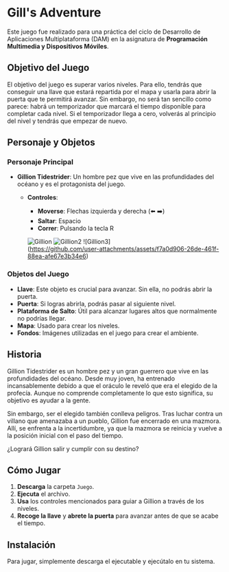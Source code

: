 # Gill's Adventure

Este juego fue realizado para una práctica del ciclo de Desarrollo de Aplicaciones Multiplataforma (DAM) en la asignatura de **Programación Multimedia y Dispositivos Móviles**.

## Objetivo del Juego

El objetivo del juego es superar varios niveles. Para ello, tendrás que conseguir una llave que estará repartida por el mapa y usarla para abrir la puerta que te permitirá avanzar. Sin embargo, no será tan sencillo como parece: habrá un temporizador que marcará el tiempo disponible para completar cada nivel. Si el temporizador llega a cero, volverás al principio del nivel y tendrás que empezar de nuevo.

## Personaje y Objetos

### Personaje Principal
- **Gillion Tidestrider**: Un hombre pez que vive en las profundidades del océano y es el protagonista del juego. 
  - **Controles**:
    - **Moverse**: Flechas izquierda y derecha (⬅️ ➡️)
    - **Saltar**: Espacio
    - **Correr**: Pulsando la tecla R

    ![Gillion](https://github.com/user-attachments/assets/04f0a9b2-0697-4f53-8058-3f8efe22e4dc) ![Gillion2](https://github.com/user-attachments/assets/9dbd381d-92d3-456e-9e16-e2d4e6301e08) ![Gillion3]    
    (https://github.com/user-attachments/assets/f7a0d906-26de-461f-88ea-afe67e3b34e6)

### Objetos del Juego
- **Llave**: Este objeto es crucial para avanzar. Sin ella, no podrás abrir la puerta.
- **Puerta**: Si logras abrirla, podrás pasar al siguiente nivel.
- **Plataforma de Salto**: Útil para alcanzar lugares altos que normalmente no podrías llegar.
- **Mapa**: Usado para crear los niveles.
- **Fondos**: Imágenes utilizadas en el juego para crear el ambiente.

## Historia

Gillion Tidestrider es un hombre pez y un gran guerrero que vive en las profundidades del océano. Desde muy joven, ha entrenado incansablemente debido a que el oráculo le reveló que era el elegido de la profecía. Aunque no comprende completamente lo que esto significa, su objetivo es ayudar a la gente.

Sin embargo, ser el elegido también conlleva peligros. Tras luchar contra un villano que amenazaba a un pueblo, Gillion fue encerrado en una mazmora. Allí, se enfrenta a la incertidumbre, ya que la mazmora se reinicia y vuelve a la posición inicial con el paso del tiempo. 

¿Logrará Gillion salir y cumplir con su destino?

## Cómo Jugar
1. **Descarga** la carpeta `Juego`.
2. **Ejecuta** el archivo.
3. **Usa** los controles mencionados para guiar a Gillion a través de los niveles.
4. **Recoge la llave** y **abrete la puerta** para avanzar antes de que se acabe el tiempo.

## Instalación
Para jugar, simplemente descarga el ejecutable y ejecútalo en tu sistema.
